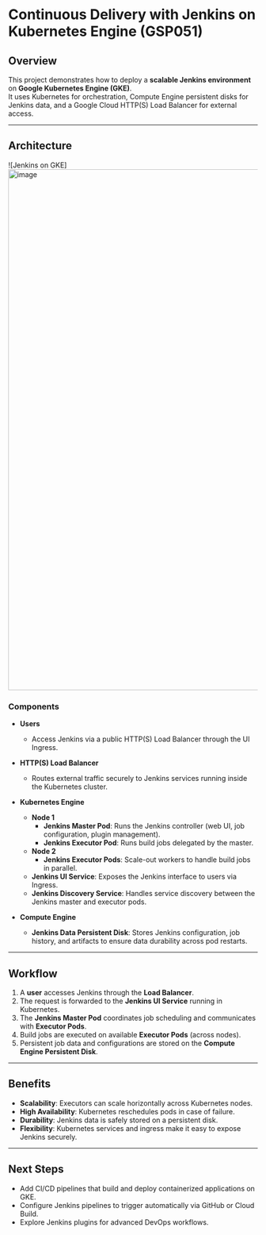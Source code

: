 # Continuous Delivery with Jenkins on Kubernetes Engine (GSP051)

## Overview
This project demonstrates how to deploy a **scalable Jenkins environment** on **Google Kubernetes Engine (GKE)**.  
It uses Kubernetes for orchestration, Compute Engine persistent disks for Jenkins data, and a Google Cloud HTTP(S) Load Balancer for external access.  

---

## Architecture

![Jenkins on GKE]<img width="1504" height="1050" alt="image" src="https://github.com/user-attachments/assets/e550e11b-b8b5-4ad5-9313-5e4f91c8464c" />

### Components

- **Users**
  - Access Jenkins via a public HTTP(S) Load Balancer through the UI Ingress.

- **HTTP(S) Load Balancer**
  - Routes external traffic securely to Jenkins services running inside the Kubernetes cluster.

- **Kubernetes Engine**
  - **Node 1**
    - **Jenkins Master Pod**: Runs the Jenkins controller (web UI, job configuration, plugin management).
    - **Jenkins Executor Pod**: Runs build jobs delegated by the master.
  - **Node 2**
    - **Jenkins Executor Pods**: Scale-out workers to handle build jobs in parallel.
  - **Jenkins UI Service**: Exposes the Jenkins interface to users via Ingress.
  - **Jenkins Discovery Service**: Handles service discovery between the Jenkins master and executor pods.

- **Compute Engine**
  - **Jenkins Data Persistent Disk**: Stores Jenkins configuration, job history, and artifacts to ensure data durability across pod restarts.

---

## Workflow

1. A **user** accesses Jenkins through the **Load Balancer**.
2. The request is forwarded to the **Jenkins UI Service** running in Kubernetes.
3. The **Jenkins Master Pod** coordinates job scheduling and communicates with **Executor Pods**.
4. Build jobs are executed on available **Executor Pods** (across nodes).
5. Persistent job data and configurations are stored on the **Compute Engine Persistent Disk**.

---

## Benefits

- **Scalability**: Executors can scale horizontally across Kubernetes nodes.
- **High Availability**: Kubernetes reschedules pods in case of failure.
- **Durability**: Jenkins data is safely stored on a persistent disk.
- **Flexibility**: Kubernetes services and ingress make it easy to expose Jenkins securely.

---

## Next Steps

- Add CI/CD pipelines that build and deploy containerized applications on GKE.
- Configure Jenkins pipelines to trigger automatically via GitHub or Cloud Build.
- Explore Jenkins plugins for advanced DevOps workflows.

